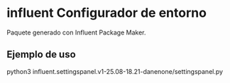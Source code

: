 # influent Configurador de entorno

Paquete generado con Influent Package Maker.

## Ejemplo de uso
python3 influent.settingspanel.v1-25.08-18.21-danenone/settingspanel.py

##
